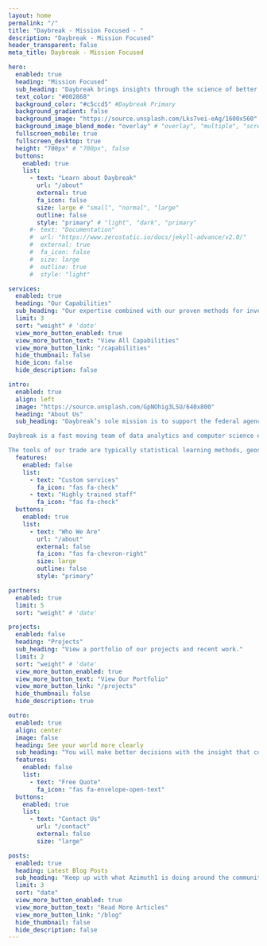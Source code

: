 ```yaml
---
layout: home
permalink: "/"
title: "Daybreak - Mission Focused - "
description: "Daybreak - Mission Focused"
header_transparent: false
meta_title: Daybreak - Mission Focused

hero:
  enabled: true
  heading: "Mission Focused"
  sub_heading: "Daybreak brings insights through the science of better decisions "
  text_color: "#002868"
  background_color: "#c5ccd5" #Daybreak Primary
  background_gradient: false
  background_image: "https://source.unsplash.com/Lks7vei-eAg/1600x560"
  background_image_blend_mode: "overlay" # "overlay", "multiple", "screen"
  fullscreen_mobile: true
  fullscreen_desktop: true
  height: "700px" # "700px", false
  buttons:
    enabled: true
    list:
      - text: "Learn about Daybreak"
        url: "/about"
        external: true
        fa_icon: false
        size: large # "small", "normal", "large"
        outline: false
        style: "primary" # "light", "dark", "primary"
      #- text: "Documentation"
      #  url: "https://www.zerostatic.io/docs/jekyll-advance/v2.0/"
      #  external: true
      #  fa_icon: false
      #  size: large
      #  outline: true
      #  style: "light"

services:
  enabled: true
  heading: "Our Capabilities"
  sub_heading: "Our expertise combined with our proven methods for investigating and solving complex problems is why we have succeeded in improving the lives and work of our customers. We strive for daily improvement in ourselves and our work. It is this culture of curiosity and improvement that makes us who we are."
  limit: 3
  sort: "weight" # 'date'
  view_more_button_enabled: true
  view_more_button_text: "View All Capabilities"
  view_more_button_link: "/capabilities"
  hide_thumbnail: false
  hide_icon: false
  hide_description: false

intro:
  enabled: true
  align: left
  image: "https://source.unsplash.com/GpNOhig3LSU/640x800"
  heading: "About Us"
  sub_heading: "Daybreak’s sole mission is to support the federal agencies that are safeguarding our nation’s security, safety and health, by bringing dedicated, highly experienced experts in data analytics, artificial intelligence and other advanced information technology, and intelligence analysis. Our team brings experience in national security federal agencies and their operating environments together with leading-edge technologies and techniques. We attract the best employees, create the best place for them to work, empower and engage them to succeed, and share their passion for the customer’s mission.</br>

Daybreak is a fast moving team of data analytics and computer science experts on a mission to bring specialty data analysis applications to environmental, public safety, and national security challenges. Our products are used by Fortune 500 companies, government agencies, and emergency first responders to make better decisions faster.</br>

The tools of our trade are typically statistical learning methods, geospatial data modeling and GIS, and interactive data visualization on the web leveraging open source software throughout our process."
  features:
    enabled: false
    list:
      - text: "Custom services"
        fa_icon: "fas fa-check"
      - text: "Highly trained staff"
        fa_icon: "fas fa-check"
  buttons:
    enabled: true
    list:
      - text: "Who We Are"
        url: "/about"
        external: false
        fa_icon: "fas fa-chevron-right"
        size: large
        outline: false
        style: "primary"

partners:
  enabled: true
  limit: 5
  sort: "weight" # 'date'

projects:
  enabled: false
  heading: "Projects"
  sub_heading: "View a portfolio of our projects and recent work."
  limit: 2
  sort: "weight" # 'date'
  view_more_button_enabled: true
  view_more_button_text: "View Our Portfolio"
  view_more_button_link: "/projects"
  hide_thumbnail: false
  hide_description: true

outro:
  enabled: true
  align: center
  image: false
  heading: See your world more clearly
  sub_heading: "You will make better decisions with the insight that comes from  in-depth analysis of the systems and data that surround your operations. Azimuth1 analysts and developers  are experts at solving mission critical needs using innovation, data analytics, and geospatial technologies. "
  features:
    enabled: false
    list:
      - text: "Free Quote"
        fa_icon: "fas fa-envelope-open-text"
  buttons:
    enabled: true
    list:
      - text: "Contact Us"
        url: "/contact"
        external: false
        size: "large"

posts:
  enabled: true
  heading: Latest Blog Posts
  sub_heading: "Keep up with what Azimuth1 is doing around the community and the world."
  limit: 3
  sort: "date"
  view_more_button_enabled: true
  view_more_button_text: "Read More Articles"
  view_more_button_link: "/blog"
  hide_thumbnail: false
  hide_description: false
---
```

